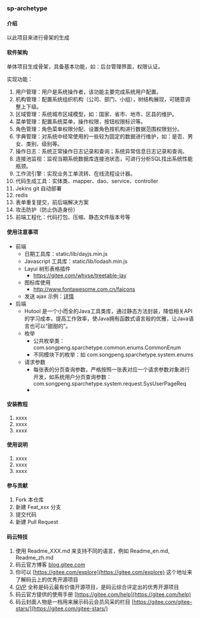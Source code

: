 ### sp-archetype

#### 介绍

以此项目来进行骨架的生成

#### 软件架构

单体项目生成骨架，具备基本功能，如：后台管理界面，权限认证。

实现功能：

1. 用户管理：用户是系统操作者，该功能主要完成系统用户配置。
2. 机构管理：配置系统组织机构（公司、部门、小组），树结构展现，可随意调整上下级。
3. 区域管理：系统城市区域模型，如：国家、省市、地市、区县的维护。
4. 菜单管理：配置系统菜单，操作权限，按钮权限标识等。
5. 角色管理：角色菜单权限分配、设置角色按机构进行数据范围权限划分。
6. 字典管理：对系统中经常使用的一些较为固定的数据进行维护，如：是否、男女、类别、级别等。
7. 操作日志：系统正常操作日志记录和查询；系统异常信息日志记录和查询。
8. 连接池监视：监视当期系统数据库连接池状态，可进行分析SQL找出系统性能瓶颈。
9. 工作流引擎：实现业务工单流转、在线流程设计器。
10. 代码生成工具：实体类、mapper、dao、service、controller
11. Jekins git 自动部署
12. redis
13. 表单重复提交，前后端解决方案
14. 攻击防护（防止伪造身份）
15. 前端工程化：代码打包、压缩、静态文件版本号等

#### 使用注意事项

* 前端
    * 日期工具库：static/lib/dayjs.min.js
    * Javascript 工具库：static/lib/lodash.min.js
    * Layui 树形表格插件
        * https://gitee.com/whvse/treetable-lay
    * 图标库使用
        * http://www.fontawesome.com.cn/faicons
    * 发送 ajax 示例：[详情](./docs/ajax.md)
* 后端
    * Hutool 是一个小而全的Java工具类库，通过静态方法封装，降低相关API的学习成本，提高工作效率，使Java拥有函数式语言般的优雅，让Java语言也可以“甜甜的”。
    * 枚举
        * 公共枚举类：com.songpeng.sparchetype.common.enums.CommonEnum
        * 不同模块下的枚举：如 com.songpeng.sparchetype.system.enums
    * 请求参数
        * 每张表的分页查询参数，严格按照一张表对应一个请求参数对象进行开发，如系统用户分页查询参数：com.songpeng.sparchetype.system.request.SysUserPageReq
        *     
    
#### 安装教程

1. xxxx
2. xxxx
3. xxxx

#### 使用说明

1. xxxx
2. xxxx
3. xxxx

#### 参与贡献

1. Fork 本仓库
2. 新建 Feat_xxx 分支
3. 提交代码
4. 新建 Pull Request


#### 码云特技

1. 使用 Readme\_XXX.md 来支持不同的语言，例如 Readme\_en.md, Readme\_zh.md
2. 码云官方博客 [blog.gitee.com](https://blog.gitee.com)
3. 你可以 [https://gitee.com/explore](https://gitee.com/explore) 这个地址来了解码云上的优秀开源项目
4. [GVP](https://gitee.com/gvp) 全称是码云最有价值开源项目，是码云综合评定出的优秀开源项目
5. 码云官方提供的使用手册 [https://gitee.com/help](https://gitee.com/help)
6. 码云封面人物是一档用来展示码云会员风采的栏目 [https://gitee.com/gitee-stars/](https://gitee.com/gitee-stars/)